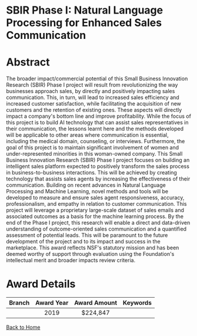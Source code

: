 
SBIR Phase I: Natural Language Processing for Enhanced Sales Communication
==========================================================================

# Abstract


The broader impact/commercial potential of this Small Business Innovation Research (SBIR) Phase I project will result from revolutionizing the way businesses approach sales, by directly and positively impacting sales communication. This, in turn, will lead to increased sales efficiency and increased customer satisfaction, while facilitating the acquisition of new customers and the retention of existing ones. These aspects will directly impact a company's bottom line and improve profitability. While the focus of this project is to build AI technology that can assist sales representatives in their communication, the lessons learnt here and the methods developed will be applicable to other areas where communication is essential, including the medical domain, counseling, or interviews. Furthermore, the goal of this project is to maintain significant involvement of women and under-represented minorities in this woman-owned company. This Small Business Innovation Research (SBIR) Phase I project focuses on building an intelligent sales platform expected to positively transform the sales process in business-to-business interactions. This will be achieved by creating technology that assists sales agents by increasing the effectiveness of their communication. Building on recent advances in Natural Language Processing and Machine Learning, novel methods and tools will be developed to measure and ensure sales agent responsiveness, accuracy, professionalism, and empathy in relation to customer communication. This project will leverage a proprietary large-scale dataset of sales emails and associated outcomes as a basis for the machine learning process. By the end of the Phase I project, this research will enable a direct and data-driven understanding of outcome-oriented sales communication and a quantified assessment of potential leads. This will be paramount to the future development of the project and to its impact and success in the marketplace. This award reflects NSF's statutory mission and has been deemed worthy of support through evaluation using the Foundation's intellectual merit and broader impacts review criteria.  

# Award Details

|Branch|Award Year|Award Amount|Keywords|
| :---: | :---: | :---: | :---: |
||2019|$224,847||
  
  


[Back to Home](https://github.com/chrischow/dod_sbir_awards/JT/#545)